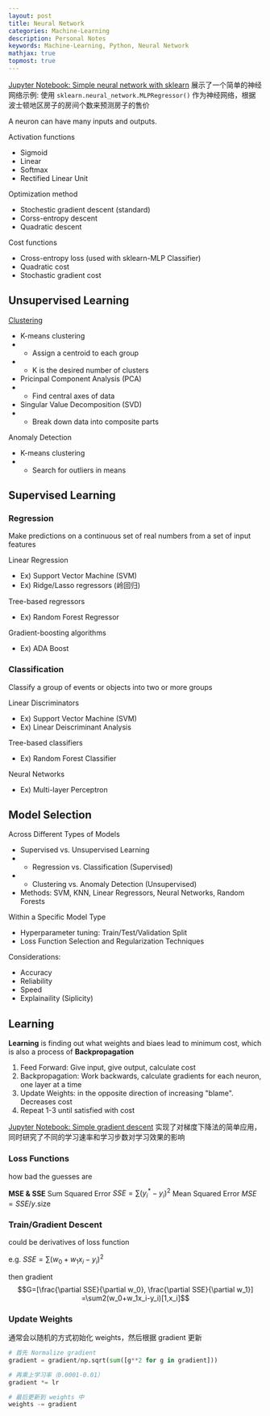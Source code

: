 ```yaml
---
layout: post
title: Neural Network
categories: Machine-Learning
description: Personal Notes
keywords: Machine-Learning, Python, Neural Network
mathjax: true
topmost: true
---
```


[Jupyter Notebook: Simple neural network with sklearn](../../jupyterNotebooks/Simple_neural_networks_with_sklearn.ipynb) 展示了一个简单的神经网络示例: 使用 `sklearn.neural_network.MLPRegressor()` 作为神经网络，根据波士顿地区房子的房间个数来预测房子的售价

A neuron can have many inputs and outputs.


Activation functions
- Sigmoid
- Linear
- Softmax
- Rectified Linear Unit


Optimization method
- Stochestic gradient descent (standard)
- Corss-entropy descent
- Quadratic descent


Cost functions
- Cross-entropy loss (used with sklearn-MLP Classifier)
- Quadratic cost
- Stochastic gradient cost

## Unsupervised Learning
<u>Clustering</u>
- K-means clustering
- - Assign a centroid to each group
- - K is the desired number of clusters
- Pricinpal Component Analysis (PCA)
- - Find central axes of data
- Singular Value Decomposition (SVD)
- - Break down data into composite parts

Anomaly Detection
- K-means clustering
- - Search for outliers in means


## Supervised Learning
### Regression
Make predictions on a continuous set of real numbers from a set of input features

Linear Regression
- Ex) Support Vector Machine (SVM)
- Ex) Ridge/Lasso regressors (岭回归)

Tree-based regressors
- Ex) Random Forest Regressor

Gradient-boosting algorithms
- Ex) ADA Boost


### Classification
Classify a group of events or objects into two or more groups

Linear Discriminators
- Ex) Support Vector Machine (SVM)
- Ex) Linear Deiscriminant Analysis

Tree-based classifiers
- Ex) Random Forest Classifier

Neural Networks
- Ex) Multi-layer Perceptron



## Model Selection

Across Different Types of Models
- Supervised vs. Unsupervised Learning
- - Regression vs. Classification (Supervised)
- - Clustering vs. Anomaly Detection (Unsupervised)
- Methods: SVM, KNN, Linear Regressors, Neural Networks, Random Forests

Within a Specific Model Type
- Hyperparameter tuning: Train/Test/Validation Split
- Loss Function Selection and Regularization Techniques

Considerations:
- Accuracy
- Reliability
- Speed
- Explainaility (Siplicity)

## Learning
**Learning** is finding out what weights and biaes lead to minimum cost, which is also a process of **Backpropagation**
1. Feed Forward: Give input, give output, calculate cost
2. Backpropagation: Work backwards, calculate gradients for each neuron, one layer at a time
3. Update Weights: in the opposite direction of increasing "blame". Decreases cost
4. Repeat 1-3 until satisfied with cost

[Jupyter Notebook: Simple gradient descent](../../jupyterNotebooks/Simple_gradient_descent.ipynb) 实现了对梯度下降法的简单应用，同时研究了不同的学习速率和学习步数对学习效果的影响

### Loss Functions
how bad the guesses are

**MSE & SSE**
Sum Squared Error $SSE=\sum(y^*_i-y_i)^2$
Mean Squared Error $MSE=SSE/y.\text{size}$


### Train/Gradient Descent

could be derivatives of loss function

e.g. $SSE=\sum(w_0+w_1x_i-y_i)^2$

then gradient 
$$G=[\frac{\partial SSE}{\partial w_0}, \frac{\partial SSE}{\partial w_1}]
=\sum2(w_0+w_1x_i-y_i)[1,x_i]$$


### Update Weights
通常会以随机的方式初始化 weights，然后根据 gradient 更新

```py
# 首先 Normalize gradient
gradient = gradient/np.sqrt(sum([g**2 for g in gradient]))

# 再乘上学习率（0.0001-0.01）
gradient *= lr

# 最后更新到 weights 中
weights -= gradient
```